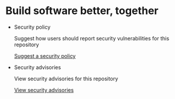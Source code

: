 # Build software better, together

* Security policy

   Suggest how users should report security vulnerabilities for this repository

   [Suggest a security policy](https://github.com/tuvtran/project-based-learning/security/policy)

* Security advisories

   View security advisories for this repository

  [View security advisories](https://github.com/tuvtran/project-based-learning/security/advisories)

